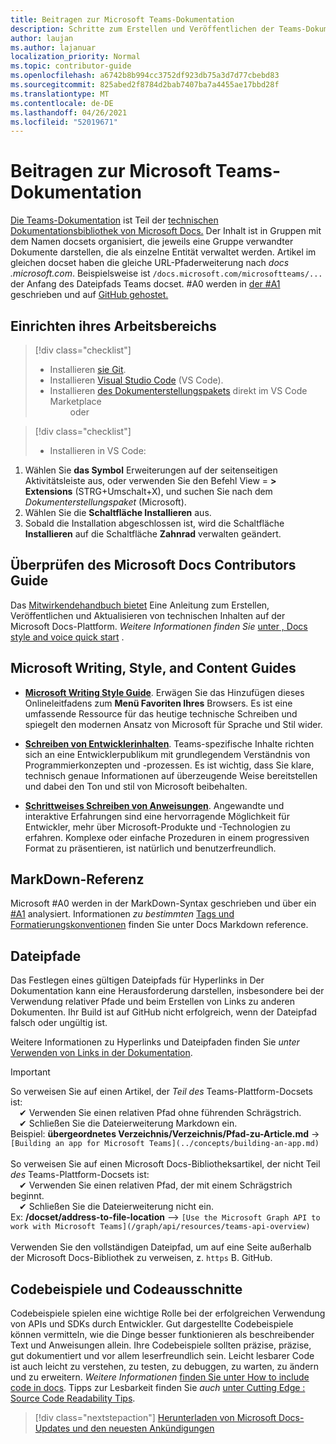 ```yaml
---
title: Beitragen zur Microsoft Teams-Dokumentation
description: Schritte zum Erstellen und Veröffentlichen der Teams-Dokumentation
author: laujan
ms.author: lajanuar
localization_priority: Normal
ms.topic: contributor-guide
ms.openlocfilehash: a6742b8b994cc3752df923db75a3d7d77cbebd83
ms.sourcegitcommit: 825abed2f8784d2bab7407ba7a4455ae17bbd28f
ms.translationtype: MT
ms.contentlocale: de-DE
ms.lasthandoff: 04/26/2021
ms.locfileid: "52019671"
---
```

# <a name="contributing-to-microsoft-teams-documentation"></a>Beitragen zur Microsoft Teams-Dokumentation

[Die Teams-Dokumentation](/microsoftteams/platform/overview) ist Teil der [technischen Dokumentationsbibliothek von Microsoft Docs.](https://docs.microsoft.com/) Der Inhalt ist in Gruppen mit dem Namen docsets organisiert, die jeweils eine Gruppe verwandter Dokumente darstellen, die als einzelne Entität verwaltet werden. Artikel im gleichen docset haben die gleiche URL-Pfaderweiterung nach *docs <span></span> .microsoft.com*.  Beispielsweise ist  `/docs.microsoft.com/microsoftteams/...`   der Anfang des Dateipfads Teams docset. #A0 werden in [der #A1](#markdown-reference) geschrieben und auf [GitHub gehostet.](https://github.com/MicrosoftDocs/msteams-docs/tree/master/msteams-platform)

## <a name="set-up-your-workspace"></a>Einrichten ihres Arbeitsbereichs

> [!div class="checklist"]
>
> * Installieren [sie Git](https://git-scm.com/book/en/v2/Getting-Started-Installing-Git).
> * Installieren [Visual Studio Code](https://code.visualstudio.com/) (VS Code).
> * Installieren [des Dokumenterstellungspakets](https://marketplace.visualstudio.com/items?itemName=docsmsft.docs-authoring-pack) direkt im VS Code Marketplace
<br>&emsp;&emsp; oder

> [!div class="checklist"]
>
> * Installieren in VS Code:

   1. Wählen Sie **das Symbol** Erweiterungen auf der seitenseitigen Aktivitätsleiste aus, oder verwenden Sie den Befehl View = **> Extensions** (STRG+Umschalt+X), und suchen Sie nach dem *Dokumenterstellungspaket* (Microsoft).
   1. Wählen Sie die **Schaltfläche Installieren** aus.
   1. Sobald die Installation abgeschlossen ist, wird die Schaltfläche **Installieren** auf die Schaltfläche **Zahnrad** verwalten geändert.

## <a name="review-the-microsoft-docs-contributors-guide"></a>Überprüfen des Microsoft Docs Contributors Guide

Das [Mitwirkendehandbuch bietet](/contribute) Eine Anleitung zum Erstellen, Veröffentlichen und Aktualisieren von technischen Inhalten auf der Microsoft Docs-Plattform. *Weitere Informationen finden Sie* [unter , Docs style and voice quick start](/contribute/style-quick-start) .

## <a name="microsoft-writing-style-and-content-guides"></a>Microsoft Writing, Style, and Content Guides

* **[Microsoft Writing Style Guide](/style-guide/welcome)**. Erwägen Sie das Hinzufügen dieses Onlineleitfadens zum **Menü Favoriten Ihres** Browsers. Es ist eine umfassende Ressource für das heutige technische Schreiben und spiegelt den modernen Ansatz von Microsoft für Sprache und Stil wider.

* **[Schreiben von Entwicklerinhalten](/style-guide/developer-content/)**. Teams-spezifische Inhalte richten sich an eine Entwicklerpublikum mit grundlegendem Verständnis von Programmierkonzepten und -prozessen. Es ist wichtig, dass Sie klare, technisch genaue Informationen auf überzeugende Weise bereitstellen und dabei den Ton und stil von Microsoft beibehalten.

* **[Schrittweises Schreiben von Anweisungen](/style-guide/procedures-instructions/writing-step-by-step-instructions)**. Angewandte und interaktive Erfahrungen sind eine hervorragende Möglichkeit für Entwickler, mehr über Microsoft-Produkte und -Technologien zu erfahren. Komplexe oder einfache Prozeduren in einem progressiven Format zu präsentieren, ist natürlich und benutzerfreundlich.

## <a name="markdown-reference"></a>MarkDown-Referenz

 Microsoft #A0 werden in der MarkDown-Syntax geschrieben und über ein [#A1](https://github.com/lunet-io/markdig) analysiert. Informationen *zu bestimmten* [Tags und Formatierungskonventionen](/contribute/markdown-reference) finden Sie unter Docs Markdown reference.

## <a name="file-paths"></a>Dateipfade

Das Festlegen eines gültigen Dateipfads für Hyperlinks in Der Dokumentation kann eine Herausforderung darstellen, insbesondere bei der Verwendung relativer Pfade und beim Erstellen von Links zu anderen Dokumenten.  Ihr Build ist auf GitHub nicht erfolgreich, wenn der Dateipfad falsch oder ungültig ist.

Weitere Informationen zu Hyperlinks und Dateipfaden finden Sie *unter* [Verwenden von Links in der Dokumentation](/contribute/how-to-write-links).

>[!IMPORTANT]
> So verweisen Sie auf einen Artikel, der *Teil des* Teams-Plattform-Docsets ist:<br>
> &emsp;&#x2714; Verwenden Sie einen relativen Pfad ohne führenden Schrägstrich.<br>
> &emsp;&#x2714; Schließen Sie die Dateierweiterung Markdown ein.<br>
>Beispiel:  **übergeordnetes Verzeichnis/Verzeichnis/Pfad-zu-Article.md** -> `[Building an app for Microsoft Teams](../concepts/building-an-app.md)` <br><br>
> So verweisen Sie auf einen Microsoft Docs-Bibliotheksartikel, der nicht Teil *des* Teams-Plattform-Docsets ist:<br>
> &emsp;&#x2714; Verwenden Sie einen relativen Pfad, der mit einem Schrägstrich beginnt.<br>
> &emsp;&#x2714; Schließen Sie die Dateierweiterung nicht ein. <br> Ex:  **/docset/address-to-file-location** –> `[Use the Microsoft Graph API to work with Microsoft Teams](/graph/api/resources/teams-api-overview)`<br><br>
> Verwenden Sie den vollständigen Dateipfad, um auf eine Seite außerhalb der Microsoft Docs-Bibliothek zu verweisen, z. `https` B. GitHub.<br>

## <a name="code-samples-and-snippets"></a>Codebeispiele und Codeausschnitte

Codebeispiele spielen eine wichtige Rolle bei der erfolgreichen Verwendung von APIs und SDKs durch Entwickler. Gut dargestellte Codebeispiele können vermitteln, wie die Dinge besser funktionieren als beschreibender Text und Anweisungen allein. Ihre Codebeispiele sollten präzise, präzise, gut dokumentiert und vor allem leserfreundlich sein. Leicht lesbarer Code ist auch leicht zu verstehen, zu testen, zu debuggen, zu warten, zu ändern und zu erweitern. *Weitere Informationen* [finden Sie unter How to include code in docs](/contribute/code-in-docs). Tipps zur Lesbarkeit finden Sie *auch* [unter Cutting Edge : Source Code Readability Tips](/archive/msdn-magazine/2014/october/cutting-edge-source-code-readability-tips).

> [!div class="nextstepaction"]
> [Herunterladen von Microsoft Docs-Updates und den neuesten Ankündigungen](/teamblog)
